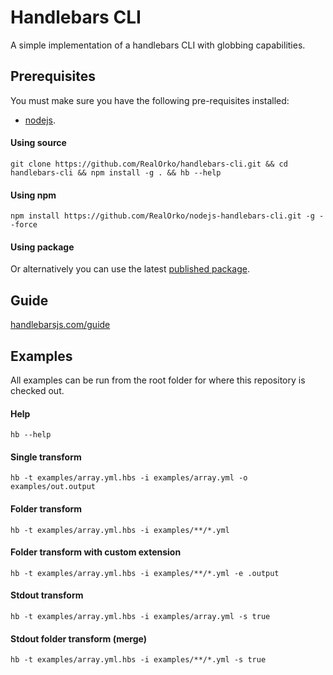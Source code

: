 # Handlebars CLI

A simple implementation of a handlebars CLI with globbing capabilities. 

## Prerequisites

You must make sure you have the following pre-requisites installed:

 - [nodejs](https://nodejs.org/en/download/package-manager/).


#### Using source

```
git clone https://github.com/RealOrko/handlebars-cli.git && cd handlebars-cli && npm install -g . && hb --help
```

#### Using npm

```
npm install https://github.com/RealOrko/nodejs-handlebars-cli.git -g --force
```

#### Using package

Or alternatively you can use the latest [published package](https://github.com/RealOrko/nodejs-handlebars-cli/packages/).

## Guide

<a href="https://handlebarsjs.com/guide/" target="_blank">handlebarsjs.com/guide</a>

## Examples

All examples can be run from the root folder for where this repository is checked out.

#### Help

```
hb --help
```

#### Single transform

```
hb -t examples/array.yml.hbs -i examples/array.yml -o examples/out.output
```

#### Folder transform

```
hb -t examples/array.yml.hbs -i examples/**/*.yml
```

#### Folder transform with custom extension

```
hb -t examples/array.yml.hbs -i examples/**/*.yml -e .output
```

#### Stdout transform

```
hb -t examples/array.yml.hbs -i examples/array.yml -s true
```

#### Stdout folder transform (merge)

```
hb -t examples/array.yml.hbs -i examples/**/*.yml -s true
```

